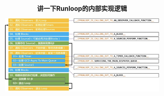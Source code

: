 ## <center> 讲一下Runloop的内部实现逻辑

![RunLoop内部逻辑](https://github.com/xiu619544553/dailyCode/blob/master/icons/runloop内部逻辑.png)